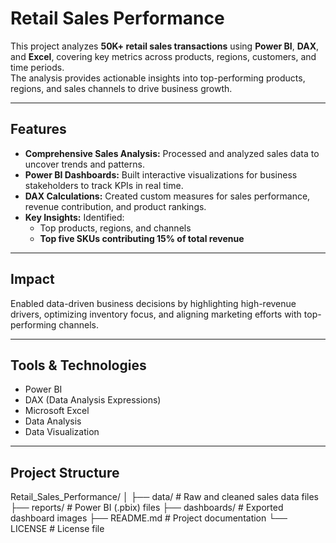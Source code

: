 # Retail Sales Performance

This project analyzes **50K+ retail sales transactions** using **Power BI**, **DAX**, and **Excel**, covering key metrics across products, regions, customers, and time periods.  
The analysis provides actionable insights into top-performing products, regions, and sales channels to drive business growth.

---

## Features

- **Comprehensive Sales Analysis:** Processed and analyzed sales data to uncover trends and patterns.
- **Power BI Dashboards:** Built interactive visualizations for business stakeholders to track KPIs in real time.
- **DAX Calculations:** Created custom measures for sales performance, revenue contribution, and product rankings.
- **Key Insights:** Identified:
  - Top products, regions, and channels
  - **Top five SKUs contributing 15% of total revenue**

---

## Impact

Enabled data-driven business decisions by highlighting high-revenue drivers, optimizing inventory focus, and aligning marketing efforts with top-performing channels.

---

## Tools & Technologies

- Power BI
- DAX (Data Analysis Expressions)
- Microsoft Excel
- Data Analysis
- Data Visualization

---

## Project Structure
Retail_Sales_Performance/
│
├── data/ # Raw and cleaned sales data files
├── reports/ # Power BI (.pbix) files
├── dashboards/ # Exported dashboard images
├── README.md # Project documentation
└── LICENSE # License file
